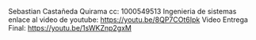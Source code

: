 Sebastian Castañeda Quirama 
cc: 1000549513
Ingenieria de sistemas
enlace al video de youtube: https://youtu.be/8QP7COt6Ipk
Video Entrega Final: https://youtu.be/1sWKZnp2gxM